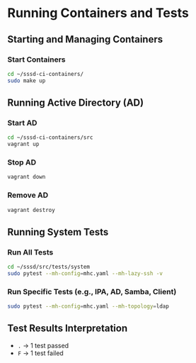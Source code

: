 # Running Containers and Tests  

## Starting and Managing Containers  

### Start Containers  
```sh
cd ~/sssd-ci-containers/  
sudo make up  
```  

## Running Active Directory (AD)  

### Start AD  
```sh
cd ~/sssd-ci-containers/src  
vagrant up  
```  

### Stop AD  
```sh
vagrant down  
```  

### Remove AD  
```sh
vagrant destroy  
```  

## Running System Tests  

### Run All Tests  
```sh
cd ~/sssd/src/tests/system  
sudo pytest --mh-config=mhc.yaml --mh-lazy-ssh -v  
```  

### Run Specific Tests (e.g., IPA, AD, Samba, Client)  
```sh
sudo pytest --mh-config=mhc.yaml --mh-topology=ldap  
```  

## Test Results Interpretation  

- `.` → 1 test passed  
- `F` → 1 test failed  

